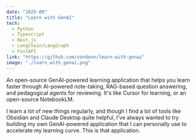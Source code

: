 ```yaml
---
date: "2025-09"
title: "Learn with GenAI"
tech:
  - Python
  - Typescript
  - Next.js
  - LangChain/LangGraph
  - FastAPI
link: "https://github.com/vandenn/learn-with-genai"
image: "./learn_with_genai.png"
---
```


An open-source GenAI-powered learning application that helps you learn faster through AI-powered note-taking, RAG-based question answering, and pedagogical agents for reviewing. It's like Cursor for learning, or an open-source NotebookLM.

I learn a lot of new things regularly, and though I find a lot of tools like Obsidian and Claude Desktop quite helpful, I've always wanted to try building my own GenAI-powered application that I can personally use to accelerate my learning curve. This is that application.
